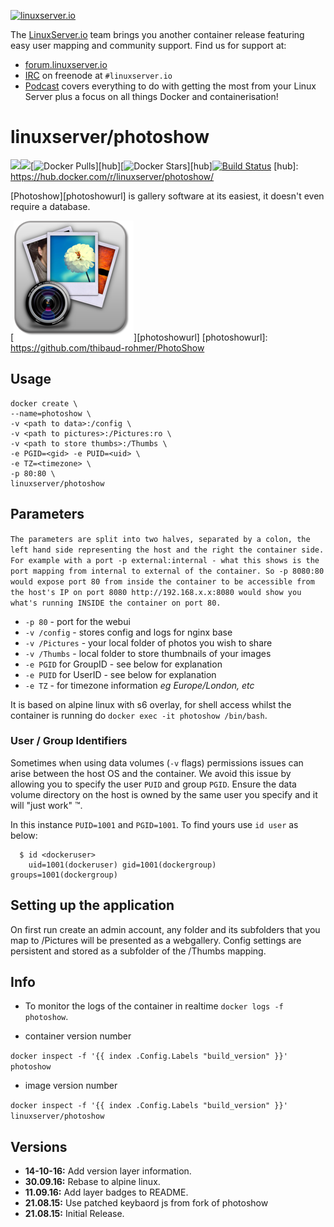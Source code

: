 [linuxserverurl]: https://linuxserver.io
[forumurl]: https://forum.linuxserver.io
[ircurl]: https://www.linuxserver.io/irc/
[podcasturl]: https://www.linuxserver.io/podcast/

[![linuxserver.io](https://raw.githubusercontent.com/linuxserver/docker-templates/master/linuxserver.io/img/linuxserver_medium.png)][linuxserverurl]

The [LinuxServer.io][linuxserverurl] team brings you another container release featuring easy user mapping and community support. Find us for support at:
* [forum.linuxserver.io][forumurl]
* [IRC][ircurl] on freenode at `#linuxserver.io`
* [Podcast][podcasturl] covers everything to do with getting the most from your Linux Server plus a focus on all things Docker and containerisation!

# linuxserver/photoshow
[![](https://images.microbadger.com/badges/version/linuxserver/photoshow.svg)](https://microbadger.com/images/linuxserver/photoshow "Get your own version badge on microbadger.com")[![](https://images.microbadger.com/badges/image/linuxserver/photoshow.svg)](http://microbadger.com/images/linuxserver/photoshow "Get your own image badge on microbadger.com")[![Docker Pulls](https://img.shields.io/docker/pulls/linuxserver/photoshow.svg)][hub][![Docker Stars](https://img.shields.io/docker/stars/linuxserver/photoshow.svg)][hub][![Build Status](http://jenkins.linuxserver.io:8080/buildStatus/icon?job=Dockers/LinuxServer.io/linuxserver-photoshow)](http://jenkins.linuxserver.io:8080/job/Dockers/job/LinuxServer.io/job/linuxserver-photoshow/)
[hub]: https://hub.docker.com/r/linuxserver/photoshow/

[Photoshow][photoshowurl] is gallery software at its easiest, it doesn't even require a database. 

[![photoshow](https://raw.githubusercontent.com/linuxserver/docker-templates/master/linuxserver.io/img/photoshow-icon.png)][photoshowurl]
[photoshowurl]: https://github.com/thibaud-rohmer/PhotoShow

## Usage

```
docker create \
--name=photoshow \
-v <path to data>:/config \
-v <path to pictures>:/Pictures:ro \
-v <path to store thumbs>:/Thumbs \
-e PGID=<gid> -e PUID=<uid> \
-e TZ=<timezone> \
-p 80:80 \
linuxserver/photoshow
```

## Parameters

`The parameters are split into two halves, separated by a colon, the left hand side representing the host and the right the container side. 
For example with a port -p external:internal - what this shows is the port mapping from internal to external of the container.
So -p 8080:80 would expose port 80 from inside the container to be accessible from the host's IP on port 8080
http://192.168.x.x:8080 would show you what's running INSIDE the container on port 80.`


* `-p 80` - port for the webui
* `-v /config` - stores config and logs for nginx base
* `-v /Pictures` - your local folder of photos you wish to share
* `-v /Thumbs` - local folder to store thumbnails of your images
* `-e PGID` for GroupID - see below for explanation
* `-e PUID` for UserID - see below for explanation
* `-e TZ` - for timezone information *eg Europe/London, etc*

It is based on alpine linux with s6 overlay, for shell access whilst the container is running do `docker exec -it photoshow /bin/bash`.

### User / Group Identifiers

Sometimes when using data volumes (`-v` flags) permissions issues can arise between the host OS and the container. We avoid this issue by allowing you to specify the user `PUID` and group `PGID`. Ensure the data volume directory on the host is owned by the same user you specify and it will "just work" ™.

In this instance `PUID=1001` and `PGID=1001`. To find yours use `id user` as below:

```
  $ id <dockeruser>
    uid=1001(dockeruser) gid=1001(dockergroup) groups=1001(dockergroup)
```

## Setting up the application 

On first run create an admin account, any folder and its subfolders that you map to /Pictures will be presented as a webgallery. Config settings are persistent and stored as a subfolder of the /Thumbs mapping. 


## Info

* To monitor the logs of the container in realtime `docker logs -f photoshow`.


* container version number 

`docker inspect -f '{{ index .Config.Labels "build_version" }}' photoshow`

* image version number

`docker inspect -f '{{ index .Config.Labels "build_version" }}' linuxserver/photoshow`

## Versions

+ **14-10-16:** Add version layer information.
+ **30.09.16:** Rebase to alpine linux. 
+ **11.09.16:** Add layer badges to README. 
+ **21.08.15:** Use patched keybaord js from fork of photoshow
+ **21.08.15:** Initial Release. 
